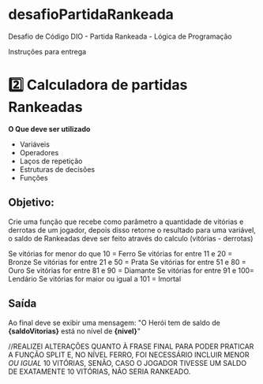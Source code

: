 # desafioPartidaRankeada
Desafio de Código DIO - Partida Rankeada - Lógica de Programação

Instruções para entrega
 # 2️⃣ Calculadora de partidas Rankeadas
**O Que deve ser utilizado**

- Variáveis
- Operadores
- Laços de repetição
- Estruturas de decisões
- Funções

## Objetivo:

Crie uma função que recebe como parâmetro a quantidade de vitórias e derrotas de um jogador,
depois disso retorne o resultado para uma variável, o saldo de Rankeadas deve ser feito através do calculo (vitórias - derrotas)

Se vitórias for menor do que 10 = Ferro
Se vitórias for entre 11 e 20 = Bronze
Se vitórias for entre 21 e 50 = Prata
Se vitórias for entre 51 e 80 = Ouro
Se vitórias for entre 81 e 90 = Diamante
Se vitórias for entre 91 e 100= Lendário
Se vitórias for maior ou igual a 101 = Imortal

## Saída

Ao final deve se exibir uma mensagem:
"O Herói tem de saldo de **{saldoVitorias}** está no nível de **{nivel}**"

//REALIZEI ALTERAÇÕES QUANTO À FRASE FINAL PARA PODER PRATICAR A FUNÇÃO SPLIT E, NO NÍVEL FERRO, FOI NECESSÁRIO INCLUIR MENOR *OU IGUAL* 10 VITÓRIAS, SENÃO, CASO O JOGADOR TIVESSE UM SALDO DE EXATAMENTE 10 VITÓRIAS, NÃO SERIA RANKEADO.